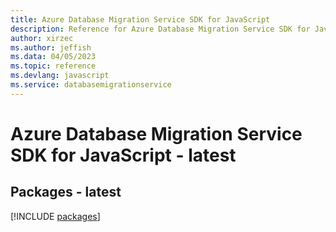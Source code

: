 ```yaml
---
title: Azure Database Migration Service SDK for JavaScript
description: Reference for Azure Database Migration Service SDK for JavaScript
author: xirzec
ms.author: jeffish
ms.data: 04/05/2023
ms.topic: reference
ms.devlang: javascript
ms.service: databasemigrationservice
---
```

# Azure Database Migration Service SDK for JavaScript - latest
## Packages - latest
[!INCLUDE [packages](database-migration-service-index.md)]